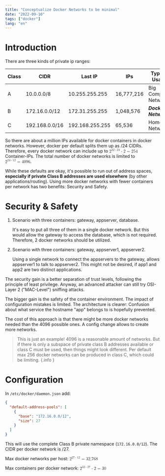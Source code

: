 ```yaml
---
title: "Conceptualize Docker Networks to be minimal"
date: "2022-09-10"
tags: ["docker"]
lang: "en"
---
```


# Introduction

There are three kinds of private ip ranges:

| Class | CIDR           | Last IP         | IPs        | Typical Usage         |
|-------|----------------|-----------------|------------|-----------------------|
| A     | 10.0.0.0/8     | 10.255.255.255  | 16,777,216 | Big Company Network   |
| B     | 172.16.0.0/12  | 172.31.255.255  | 1,048,576  | ***Docker Network!*** |
| C     | 192.168.0.0/16 | 192.168.255.255 | 65,536     | Home Network          |

So there are about a million IPs available for docker containers in docker networks. However, docker per default splits them up as /24 CIDRs. Therefore, every docker network can include up to
<math>
<msup>
<mi>2</mi>
<mrow>
(<mn>32</mn><mo>-</mo><mn>24</mn>)
</mrow>
</msup>
<mo>-</mo>
<mn>2</mn>
<mo>=</mo>
<mn>254</mn>
</math>
Container-IPs. The total number of docker networks is limited to
<math>
<msup>
<mi>2</mi>
<mrow>
(<mn>24</mn><mo>-</mo><mn>12</mn>)
</mrow>
</msup>
<mo>=</mo>
<mn>4096</mn>
</math>.

While these defaults are okay, it's possible to run out of address spaces, **especially if private Class B addresses are used elsewhere** (by other applications/routing). Using more docker networks with fewer containers per network has two benefits: Security and Safety.

# Security & Safety

1. Scenario with three containers: gateway, appserver, database.

   It's easy to put all three of them in a single docker network. But this would allow the gateway to access the database, which is not required. Therefore, 2 docker networks should be utilized.

2. Scenario with three containers: gateway, appserver1, appserver2.

   Using a single network to connect the appservers to the gateway, allows appserver1 to talk to appserver2. This might not be desired, if app1 and app2 are two distinct applications.

The security gain is a better separation of trust levels, following the principle of least privilege. Anyway, an advanced attacker can still try OSI-Layer 2 ("MAC-Level") sniffing attacks.

The bigger gain is the safety of the container environment. The impact of configuration mistakes is limited. The architecture is clearer: Confusion about what service the hostname "app" belongs to is hopefully prevented.

The cost of this approach is that there might be more docker networks needed than the 4096 possible ones. A config change allows to create more networks.

> This is just an example! 4096 is a reasonable amount of networks. But if there is only a subspace of private class B addresses available or class C must be used, then things might look different. Per default max 256 docker networks can be produced in class C, which could be limiting. 
> {.info }

# Configuration

In `/etc/docker/daemon.json` add:

```json
{
  "default-address-pools": [
    {
      "base": "172.16.0.0/12",
      "size": 27
    }
  ]
}
```

This will use the complete Class B private namespace (`172.16.0.0/12`). The CIDR per docker network is /27.

Max docker networks per host:
<math>
<msup>
<mi>2</mi>
<mrow>
(<mn>27</mn><mo>-</mo><mn>12</mn>)
</mrow>
</msup>
<mo>=</mo>
<mn>32,768</mn>
</math>

Max containers per docker network: 
<math>
<msup>
<mi>2</mi>
<mrow>
(<mn>32</mn><mo>-</mo><mn>27</mn>)
</mrow>
</msup>
<mo>-</mo>
<mn>2</mn>
<mo>=</mo>
<mn>30</mn>
</math>
